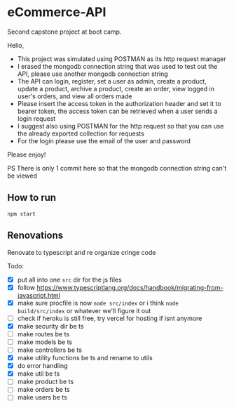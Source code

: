 # eCommerce-API
Second capstone project at boot camp.


Hello,

  - This project was simulated using POSTMAN as its http request manager
  - I erased the mongodb connection string that was used to test out the API, please use another mongodb connection string
  - The API can login, register, set a user as admin, create a product, update a product, archive a product, create an order, view logged in user's orders, and view all orders made
  - Please insert the access token in the authorization header and set it to bearer token, the access token can be retrieved when a user sends a login request
  - I suggest also using POSTMAN for the http request so that you can use the already exported collection for requests
  - For the login please use the email of the user and password
  

  Please enjoy!


PS There is only 1 commit here so that the mongodb connection string can't be viewed

## How to run
`npm start`

## Renovations

Renovate to typescript and re organize cringe code

Todo:
- [x] put all into one `src` dir for the js files
- [x] follow https://www.typescriptlang.org/docs/handbook/migrating-from-javascript.html
- [x] make sure procfile is now `node src/index` or i think `node build/src/index` or whatever we'll figure it out
- [ ] check if heroku is still free, try vercel for hosting if isnt anymore 
- [x] make security dir be ts
- [ ] make routes be ts
- [ ] make models be ts
- [ ] make controllers be ts
- [x] make utility functions be ts and rename to utils
- [x] do error handling
- [x] make util be ts
- [ ] make product be ts
- [ ] make orders be ts
- [ ] make users be ts
